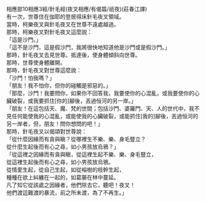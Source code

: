 相應部10相應3經/針毛經(夜叉相應/有偈篇/祇夜)(莊春江譯)  
有一次，世尊住在伽耶的登居得床針毛夜叉領域。  
當時，柯樂夜叉與針毛夜叉在世尊不遠處越過。  
那時，柯樂夜叉對針毛夜叉這麼說：  
「這是沙門。」  
「這不是沙門，這是假沙門，我將很快地知道他是沙門或是假沙門。」  
那時，針毛夜叉去見世尊。抵達後，使身體傾斜向世尊。  
那時，世尊使身體離開。  
那時，針毛夜叉對世尊這麼說：  
「沙門！怕我嗎？」  
「朋友！我不怕你，但你的碰觸是邪惡的。」  
「那麼，沙門！我要問你，如果你不回答我，我要使你的心混亂，或我要使你的心臟破裂，或我要抓住[你的]腳後，丟過恒河的另一岸。」  
「朋友！在這包括天、魔、梵的世間；包括沙門、婆羅門、天、人的世代中，我不見任何能使我的心混亂，或能使我的心臟破裂，或能抓住[我的]腳後，丟過恒河的另一岸者，但，朋友！問你想問的吧！」  
那時，針毛夜叉以偈頌對世尊說：  
「從什麼因緣而有貪與瞋？從哪裡生不樂、樂、身毛豎立？  
從什麼生起後而有心之尋，如小男孩放烏鴉？」  
「從這裡之因緣而有貪與瞋，從這裡生起不樂、樂、身毛豎立，  
從這裡生起後而有心之尋，如小男孩放烏鴉。  
從情愛生起，從自己生起，如從榕樹的枝幹生起，  
種種在欲上糾纏在一起的，如葛藤在林中蔓延。  
凡了知它從該處之因緣者，他們除去它，聽吧！夜叉！  
他們渡這難渡的暴流，前之所未渡，為了不再生。」  
  
  
